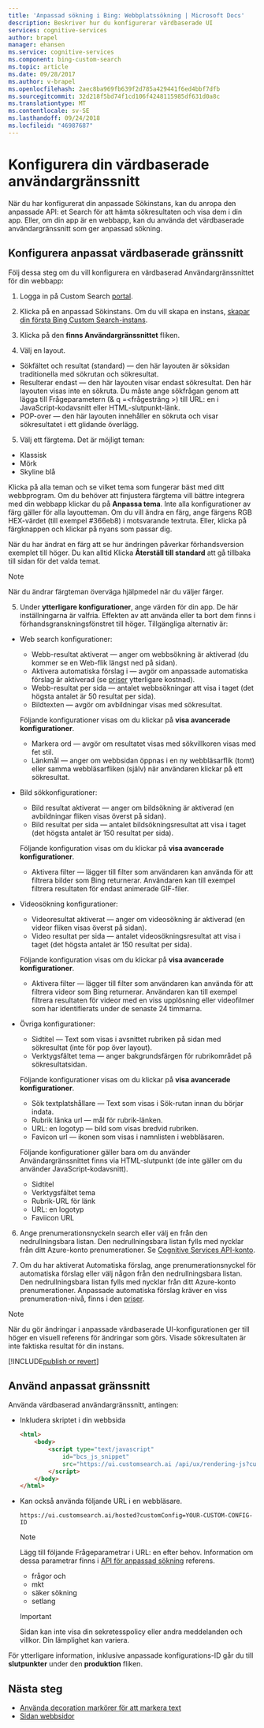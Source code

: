 ```yaml
---
title: 'Anpassad sökning i Bing: Webbplatssökning | Microsoft Docs'
description: Beskriver hur du konfigurerar värdbaserade UI
services: cognitive-services
author: brapel
manager: ehansen
ms.service: cognitive-services
ms.component: bing-custom-search
ms.topic: article
ms.date: 09/28/2017
ms.author: v-brapel
ms.openlocfilehash: 2aec8ba969fb639f2d785a429441f6ed4bbf7dfb
ms.sourcegitcommit: 32d218f5bd74f1cd106f4248115985df631d0a8c
ms.translationtype: MT
ms.contentlocale: sv-SE
ms.lasthandoff: 09/24/2018
ms.locfileid: "46987687"
---
```

# <a name="configure-your-hosted-ui-experience"></a>Konfigurera din värdbaserade användargränssnitt

När du har konfigurerat din anpassade Sökinstans, kan du anropa den anpassade API: et Search för att hämta sökresultaten och visa dem i din app. Eller, om din app är en webbapp, kan du använda det värdbaserade användargränssnitt som ger anpassad sökning.   

## <a name="configure-custom-hosted-ui"></a>Konfigurera anpassat värdbaserade gränssnitt

Följ dessa steg om du vill konfigurera en värdbaserad Användargränssnittet för din webbapp:

1. Logga in på Custom Search [portal](https://customsearch.ai).  
  
2. Klicka på en anpassad Sökinstans. Om du vill skapa en instans, [skapar din första Bing Custom Search-instans](quick-start.md).  

3. Klicka på den **finns Användargränssnittet** fliken.  
  
4. Välj en layout.
  
  - Sökfältet och resultat (standard) &mdash; den här layouten är söksidan traditionella med sökrutan och sökresultat.
  - Resulterar endast &mdash; den här layouten visar endast sökresultat. Den här layouten visas inte en sökruta. Du måste ange sökfrågan genom att lägga till Frågeparametern (& q =\<frågesträng >) till URL: en i JavaScript-kodavsnitt eller HTML-slutpunkt-länk.
  - POP-over &mdash; den här layouten innehåller en sökruta och visar sökresultatet i ett glidande överlägg.
      
5. Välj ett färgtema. Det är möjligt teman: 
  
  - Klassisk
  - Mörk
  - Skyline blå

  Klicka på alla teman och se vilket tema som fungerar bäst med ditt webbprogram. Om du behöver att finjustera färgtema vill bättre integrera med din webbapp klickar du på **Anpassa tema**. Inte alla konfigurationer av färg gäller för alla layoutteman. Om du vill ändra en färg, ange färgens RGB HEX-värdet (till exempel #366eb8) i motsvarande textruta. Eller, klicka på färgknappen och klickar på nyans som passar dig. 
  
  När du har ändrat en färg att se hur ändringen påverkar förhandsversion exemplet till höger. Du kan alltid Klicka **Återställ till standard** att gå tillbaka till sidan för det valda temat.

  > [!NOTE]
  > När du ändrar färgteman överväga hjälpmedel när du väljer färger.

5. Under **ytterligare konfigurationer**, ange värden för din app. De här inställningarna är valfria. Effekten av att använda eller ta bort dem finns i förhandsgranskningsfönstret till höger. Tillgängliga alternativ är:  
  
  - Web search konfigurationer:
    - Webb-resultat aktiverat &mdash; anger om webbsökning är aktiverad (du kommer se en Web-flik längst ned på sidan).
    - Aktivera automatiska förslag i &mdash; avgör om anpassade automatiska förslag är aktiverad (se [priser](https://azure.microsoft.com/pricing/details/cognitive-services/bing-custom-search/) ytterligare kostnad).
    - Webb-resultat per sida &mdash; antalet webbsökningar att visa i taget (det högsta antalet är 50 resultat per sida).
    - Bildtexten &mdash; avgör om avbildningar visas med sökresultat.
  
    Följande konfigurationer visas om du klickar på **visa avancerade konfigurationer**.  
  
    - Markera ord &mdash; avgör om resultatet visas med sökvillkoren visas med fet stil. 
    - Länkmål &mdash; anger om webbsidan öppnas i en ny webbläsarflik (tomt) eller samma webbläsarfliken (själv) när användaren klickar på ett sökresultat. 

  - Bild sökkonfigurationer:
    - Bild resultat aktiverat &mdash; anger om bildsökning är aktiverad (en avbildningar fliken visas överst på sidan).   
    - Bild resultat per sida &mdash; antalet bildsökningsresultat att visa i taget (det högsta antalet är 150 resultat per sida).  
  
    Följande konfiguration visas om du klickar på **visa avancerade konfigurationer**.  
  
    - Aktivera filter &mdash; lägger till filter som användaren kan använda för att filtrera bilder som Bing returnerar. Användaren kan till exempel filtrera resultaten för endast animerade GIF-filer.

  - Videosökning konfigurationer:
    - Videoresultat aktiverat &mdash; anger om videosökning är aktiverad (en videor fliken visas överst på sidan).  
    - Video resultat per sida &mdash; antalet videosökningsresultat att visa i taget (det högsta antalet är 150 resultat per sida).
  
    Följande konfiguration visas om du klickar på **visa avancerade konfigurationer**.  
  
    - Aktivera filter &mdash; lägger till filter som användaren kan använda för att filtrera videor som Bing returnerar. Användaren kan till exempel filtrera resultaten för videor med en viss upplösning eller videofilmer som har identifierats under de senaste 24 timmarna.

  - Övriga konfigurationer:
    - Sidtitel &mdash; Text som visas i avsnittet rubriken på sidan med sökresultat (inte för pop över layout).
    - Verktygsfältet tema &mdash; anger bakgrundsfärgen för rubrikområdet på sökresultatsidan.  
  
    Följande konfigurationer visas om du klickar på **visa avancerade konfigurationer**.  
  
    - Sök textplatshållare &mdash; Text som visas i Sök-rutan innan du börjar indata.
    - Rubrik länka url &mdash; mål för rubrik-länken.
    - URL: en logotyp &mdash; bild som visas bredvid rubriken. 
    - Favicon url &mdash; ikonen som visas i namnlisten i webbläsaren.  

    Följande konfigurationer gäller bara om du använder Användargränssnittet finns via HTML-slutpunkt (de inte gäller om du använder JavaScript-kodavsnitt).
    
    - Sidtitel
    - Verktygsfältet tema
    - Rubrik-URL för länk
    - URL: en logotyp
    - Faviicon URL  
  
6. Ange prenumerationsnyckeln search eller välj en från den nedrullningsbara listan. Den nedrullningsbara listan fylls med nycklar från ditt Azure-konto prenumerationer. Se [Cognitive Services API-konto](https://docs.microsoft.com/azure/cognitive-services/cognitive-services-apis-create-account).  

7. Om du har aktiverat Automatiska förslag, ange prenumerationsnyckel för automatiska förslag eller välj någon från den nedrullningsbara listan. Den nedrullningsbara listan fylls med nycklar från ditt Azure-konto prenumerationer. Anpassade automatiska förslag kräver en viss prenumeration-nivå, finns i den [priser](https://azure.microsoft.com/pricing/details/cognitive-services/bing-custom-search/).

> [!NOTE]
> När du gör ändringar i anpassade värdbaserade UI-konfigurationen ger till höger en visuell referens för ändringar som görs. Visade sökresultaten är inte faktiska resultat för din instans.

[!INCLUDE[publish or revert](./includes/publish-revert.md)]

## <a name="consume-custom-ui"></a>Använd anpassat gränssnitt

Använda värdbaserad användargränssnitt, antingen: 

- Inkludera skriptet i din webbsida  
  
  ```html
  <html>
      <body>
          <script type="text/javascript" 
              id="bcs_js_snippet"
              src="https://ui.customsearch.ai /api/ux/rendering-js?customConfig=<YOUR-CUSTOM-CONFIG-ID>&market=en-US&safeSearch=Moderate&version=latest&q=">
          </script>
      </body>    
  </html>
  ```

- Kan också använda följande URL i en webbläsare.   
  
  `https://ui.customsearch.ai/hosted?customConfig=YOUR-CUSTOM-CONFIG-ID`  
  
  > [!NOTE]
  > Lägg till följande Frågeparametrar i URL: en efter behov. Information om dessa parametrar finns i [API för anpassad sökning](https://docs.microsoft.com/rest/api/cognitiveservices/bing-custom-search-api-v7-reference#query-parameters) referens.
  >
  > - frågor och
  > - mkt
  > - säker sökning
  > - setlang

  > [!IMPORTANT]
  > Sidan kan inte visa din sekretesspolicy eller andra meddelanden och villkor. Din lämplighet kan variera.  

För ytterligare information, inklusive anpassade konfigurations-ID går du till **slutpunkter** under den **produktion** fliken.

## <a name="next-steps"></a>Nästa steg

- [Använda decoration markörer för att markera text](./hit-highlighting.md)
- [Sidan webbsidor](./page-webpages.md)